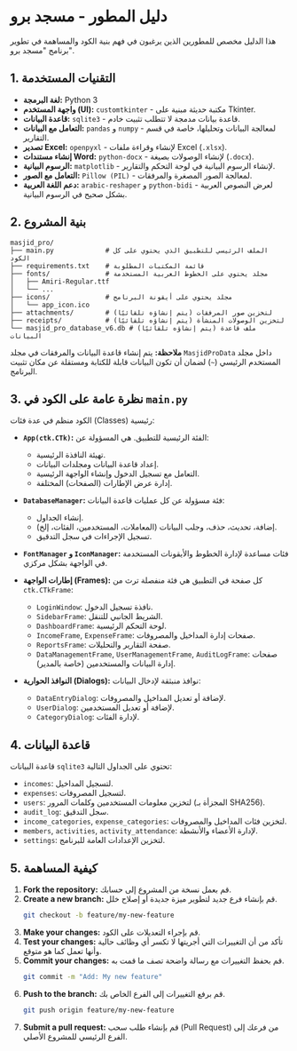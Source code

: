 # دليل المطور - مسجد برو

هذا الدليل مخصص للمطورين الذين يرغبون في فهم بنية الكود والمساهمة في تطوير برنامج "مسجد برو".

## 1. التقنيات المستخدمة

- **لغة البرمجة:** Python 3
- **واجهة المستخدم (UI):** `customtkinter` - مكتبة حديثة مبنية على Tkinter.
- **قاعدة البيانات:** `sqlite3` - قاعدة بيانات مدمجة لا تتطلب تثبيت خادم.
- **التعامل مع البيانات:** `pandas` و `numpy` - لمعالجة البيانات وتحليلها، خاصة في قسم التقارير.
- **تصدير Excel:** `openpyxl` - لإنشاء وقراءة ملفات Excel (`.xlsx`).
- **إنشاء مستندات Word:** `python-docx` - لإنشاء الوصولات بصيغة (`.docx`).
- **الرسوم البيانية:** `matplotlib` - لإنشاء الرسوم البيانية في لوحة التحكم والتقارير.
- **التعامل مع الصور:** `Pillow (PIL)` - لمعالجة الصور المصغرة والمرفقات.
- **دعم اللغة العربية:** `arabic-reshaper` و `python-bidi` - لعرض النصوص العربية بشكل صحيح في الرسوم البيانية.

## 2. بنية المشروع

```
masjid_pro/
├── main.py             # الملف الرئيسي للتطبيق الذي يحتوي على كل الكود
├── requirements.txt    # قائمة المكتبات المطلوبة
├── fonts/              # مجلد يحتوي على الخطوط العربية المستخدمة
│   ├── Amiri-Regular.ttf
│   └── ...
├── icons/              # مجلد يحتوي على أيقونة البرنامج
│   └── app_icon.ico
├── attachments/        # (يتم إنشاؤه تلقائيًا) لتخزين صور المرفقات
├── receipts/           # (يتم إنشاؤه تلقائيًا) لتخزين الوصولات المنشأة
└── masjid_pro_database_v6.db # (يتم إنشاؤه تلقائيًا) ملف قاعدة البيانات
```

**ملاحظة:** يتم إنشاء قاعدة البيانات والمرفقات في مجلد `MasjidProData` داخل مجلد المستخدم الرئيسي (`~`) لضمان أن تكون البيانات قابلة للكتابة ومستقلة عن مكان تثبيت البرنامج.

## 3. نظرة عامة على الكود في `main.py`

الكود منظم في عدة فئات (Classes) رئيسية:

- **`App(ctk.CTk)`:** الفئة الرئيسية للتطبيق. هي المسؤولة عن:
  - تهيئة النافذة الرئيسية.
  - إعداد قاعدة البيانات ومجلدات البيانات.
  - التعامل مع تسجيل الدخول وإنشاء الواجهة الرئيسية.
  - إدارة عرض الإطارات (الصفحات) المختلفة.

- **`DatabaseManager`:** فئة مسؤولة عن كل عمليات قاعدة البيانات:
  - إنشاء الجداول.
  - إضافة، تحديث، حذف، وجلب البيانات (المعاملات، المستخدمين، الفئات، إلخ).
  - تسجيل الإجراءات في سجل التدقيق.

- **`FontManager` و `IconManager`:** فئات مساعدة لإدارة الخطوط والأيقونات المستخدمة في الواجهة بشكل مركزي.

- **إطارات الواجهة (Frames):** كل صفحة في التطبيق هي فئة منفصلة ترث من `ctk.CTkFrame`:
  - `LoginWindow`: نافذة تسجيل الدخول.
  - `SidebarFrame`: الشريط الجانبي للتنقل.
  - `DashboardFrame`: لوحة التحكم الرئيسية.
  - `IncomeFrame`, `ExpenseFrame`: صفحات إدارة المداخيل والمصروفات.
  - `ReportsFrame`: صفحة التقارير والتحليلات.
  - `DataManagementFrame`, `UserManagementFrame`, `AuditLogFrame`: صفحات إدارة البيانات والمستخدمين (خاصة بالمدير).

- **النوافذ الحوارية (Dialogs):** نوافذ منبثقة لإدخال البيانات:
  - `DataEntryDialog`: لإضافة أو تعديل المداخيل والمصروفات.
  - `UserDialog`: لإضافة أو تعديل المستخدمين.
  - `CategoryDialog`: لإدارة الفئات.

## 4. قاعدة البيانات

قاعدة البيانات `sqlite3` تحتوي على الجداول التالية:
- `incomes`: لتسجيل المداخيل.
- `expenses`: لتسجيل المصروفات.
- `users`: لتخزين معلومات المستخدمين وكلمات المرور (المجزأة بـ SHA256).
- `audit_log`: سجل التدقيق.
- `income_categories`, `expense_categories`: لتخزين فئات المداخيل والمصروفات.
- `members`, `activities`, `activity_attendance`: لإدارة الأعضاء والأنشطة.
- `settings`: لتخزين الإعدادات العامة للبرنامج.

## 5. كيفية المساهمة

1.  **Fork the repository:** قم بعمل نسخة من المشروع إلى حسابك.
2.  **Create a new branch:** قم بإنشاء فرع جديد لتطوير ميزة جديدة أو إصلاح خلل.
    ```bash
    git checkout -b feature/my-new-feature
    ```
3.  **Make your changes:** قم بإجراء التعديلات على الكود.
4.  **Test your changes:** تأكد من أن التغييرات التي أجريتها لا تكسر أي وظائف حالية وأنها تعمل كما هو متوقع.
5.  **Commit your changes:** قم بحفظ التغييرات مع رسالة واضحة تصف ما قمت به.
    ```bash
    git commit -m "Add: My new feature"
    ```
6.  **Push to the branch:** قم برفع التغييرات إلى الفرع الخاص بك.
    ```bash
    git push origin feature/my-new-feature
    ```
7.  **Submit a pull request:** قم بإنشاء طلب سحب (Pull Request) من فرعك إلى الفرع الرئيسي للمشروع الأصلي.
